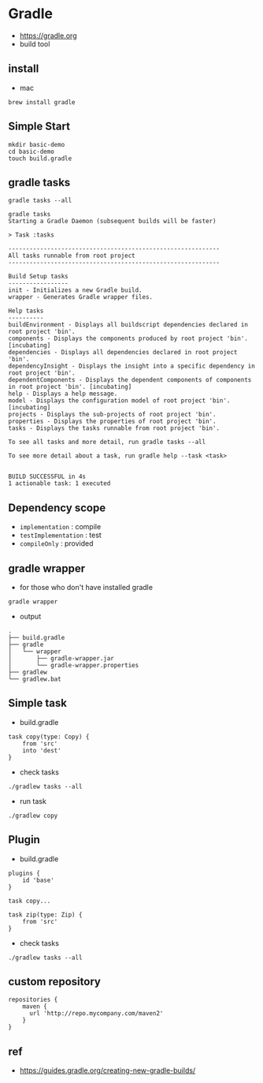 # Gradle
* https://gradle.org
* build tool

## install
* mac
```
brew install gradle
```

## Simple Start
```
mkdir basic-demo
cd basic-demo
touch build.gradle
```

## gradle tasks
```
gradle tasks --all
```

```
gradle tasks
Starting a Gradle Daemon (subsequent builds will be faster)

> Task :tasks

------------------------------------------------------------
All tasks runnable from root project
------------------------------------------------------------

Build Setup tasks
-----------------
init - Initializes a new Gradle build.
wrapper - Generates Gradle wrapper files.

Help tasks
----------
buildEnvironment - Displays all buildscript dependencies declared in root project 'bin'.
components - Displays the components produced by root project 'bin'. [incubating]
dependencies - Displays all dependencies declared in root project 'bin'.
dependencyInsight - Displays the insight into a specific dependency in root project 'bin'.
dependentComponents - Displays the dependent components of components in root project 'bin'. [incubating]
help - Displays a help message.
model - Displays the configuration model of root project 'bin'. [incubating]
projects - Displays the sub-projects of root project 'bin'.
properties - Displays the properties of root project 'bin'.
tasks - Displays the tasks runnable from root project 'bin'.

To see all tasks and more detail, run gradle tasks --all

To see more detail about a task, run gradle help --task <task>


BUILD SUCCESSFUL in 4s
1 actionable task: 1 executed
```

## Dependency scope
* `implementation` : compile
* `testImplementation` : test
* `compileOnly` : provided

## gradle wrapper
* for those who don't have installed gradle

```
gradle wrapper
```

* output

```
.
├── build.gradle
├── gradle
│   └── wrapper
│       ├── gradle-wrapper.jar
│       └── gradle-wrapper.properties
├── gradlew
└── gradlew.bat
```

## Simple task
* build.gradle

```
task copy(type: Copy) {
    from 'src'
    into 'dest'
}
```

* check tasks

```
./gradlew tasks --all
```

* run task

```
./gradlew copy
```

## Plugin
* build.gradle

```
plugins {
    id 'base'
}

task copy...

task zip(type: Zip) {
    from 'src'
}
```

* check tasks

```
./gradlew tasks --all
```

## custom repository
```
repositories {
    maven {
      url 'http://repo.mycompany.com/maven2'
    }
}
```

## ref
* https://guides.gradle.org/creating-new-gradle-builds/

